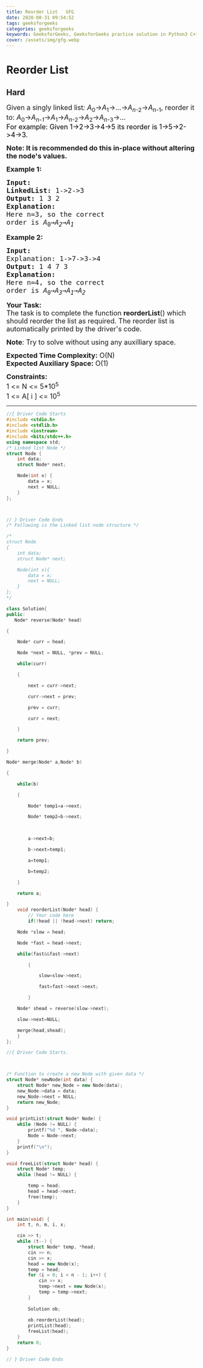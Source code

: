 ```yaml
---
title: Reorder List   GFG
date: 2020-08-31 09:54:52
tags: geeksforgeeks
categories: geeksforgeeks
keywords: GeeksforGeeks, GeeksforGeeks practice solution in Python3 C++ Java, Reorder List - GFG solution
cover: /assets/img/gfg.webp
---
```



# Reorder List
## Hard
<div class="problems_problem_content__Xm_eO"><p><span style="font-size:18px">Given a singly linked list<em>: A</em><sub>0</sub>→<em>A</em><sub>1</sub>→...→<em>A</em><sub><em>n</em>-2</sub>→<em>A</em><sub>n-1</sub>, reorder it to: <em>A</em><sub>0</sub>→<em>A</em><sub><em>n-1</em></sub>→<em>A</em><sub>1</sub>→<em>A</em><sub><em>n</em>-2</sub>→<em>A</em><sub>2</sub>→<em>A</em><sub><em>n</em>-3</sub>→...</span><br>
<span style="font-size:18px"><span style="color:#000000">For example: Given 1-&gt;2-&gt;3-&gt;4-&gt;5 its reorder is 1-&gt;5-&gt;2-&gt;4-&gt;3.</span></span></p>

<p><span style="font-size:18px"><strong>Note: It is recommended do this in-place without altering the node's&nbsp;values.</strong></span></p>

<p><strong><span style="font-size:18px">Example 1:</span></strong></p>

<pre><span style="font-size:18px"><strong>Input:
</strong><strong>LinkedList:</strong> 1-&gt;2-&gt;3
<strong>Output: </strong>1 3 2
<strong>Explanation:
</strong>Here n=3, so the correct
order is<em> A</em><sub>0</sub>→<em>A</em><sub><em>2</em></sub>→<em>A</em><sub><em>1</em></sub></span></pre>

<p><strong><span style="font-size:18px">Example 2:</span></strong></p>

<pre><strong><span style="font-size:18px">Input:
</span></strong><span style="font-size:18px">Explanation: 1-&gt;7-&gt;3-&gt;4
<strong>Output: </strong>1 4 7 3
<strong>Explanation:
</strong>Here n=4, so the correct
order is<em> A</em><sub>0</sub>→<em>A</em><sub><em>3</em></sub>→<em>A</em><sub><em>1</em></sub>→<em>A</em><sub><em>2</em></sub></span></pre>

<p><span style="font-size:18px"><strong>Your Task:</strong><br>
The task is to complete the function <strong>reorderList</strong>() which should reorder the list as required. The reorder list is automatically printed by the driver's code.</span></p>

<p><span style="font-size:18px"><strong>Note</strong>: Try to solve without using any auxilliary space.</span></p>

<p><span style="font-size:18px"><strong>Expected Time Complexity:</strong>&nbsp;O(N)<br>
<strong>Expected Auxiliary Space:</strong>&nbsp;O(1)</span></p>

<p><span style="font-size:18px"><strong>Constraints:</strong><br>
1 &lt;= N &lt;= 5*10<sup>5</sup><br>
1 &lt;= A[ i ]&nbsp;&lt;= 10<sup>5</sup></span></p>
</div>

---




```cpp
//{ Driver Code Starts
#include <stdio.h>
#include <stdlib.h>
#include <iostream>
#include <bits/stdc++.h>
using namespace std;
/* Linked list Node */
struct Node {
    int data;
    struct Node* next;

    Node(int x) {
        data = x;
        next = NULL;
    }
};



// } Driver Code Ends
/* Following is the Linked list node structure */

/*
struct Node
{
    int data;
    struct Node* next;

    Node(int x){
        data = x;
        next = NULL;
    }
};
*/

class Solution{ 
public:
   Node* reverse(Node* head)

{

    Node* curr = head;

    Node *next = NULL, *prev = NULL;

    while(curr)

    {

        next = curr->next;

        curr->next = prev;

        prev = curr;

        curr = next;

    }

    return prev;

}

Node* merge(Node* a,Node* b)

{

    while(b)

    {

        Node* temp1=a->next;

        Node* temp2=b->next;

        

        a->next=b;

        b->next=temp1;

        a=temp1;

        b=temp2;

    }

    return a;

}
    void reorderList(Node* head) {
        // Your code here
        if(!head || !head->next) return;

    Node *slow = head;

    Node *fast = head->next;

    while(fast&&fast->next)

        {

            slow=slow->next;

            fast=fast->next->next;

        }

    Node* shead = reverse(slow->next);

    slow->next=NULL;

    merge(head,shead);
    }
};

//{ Driver Code Starts.



/* Function to create a new Node with given data */
struct Node* newNode(int data) {
    struct Node* new_Node = new Node(data);
    new_Node->data = data;
    new_Node->next = NULL;
    return new_Node;
}

void printList(struct Node* Node) {
    while (Node != NULL) {
        printf("%d ", Node->data);
        Node = Node->next;
    }
    printf("\n");
}

void freeList(struct Node* head) {
    struct Node* temp;
    while (head != NULL) {

        temp = head;
        head = head->next;
        free(temp);
    }
}

int main(void) {
    int t, n, m, i, x;

    cin >> t;
    while (t--) {
        struct Node* temp, *head;
        cin >> n;
        cin >> x;
        head = new Node(x);
        temp = head;
        for (i = 0; i < n - 1; i++) {
            cin >> x;
            temp->next = new Node(x);
            temp = temp->next;
        }
        
        Solution ob;
        
        ob.reorderList(head);
        printList(head);
        freeList(head);
    }
    return 0;
}

// } Driver Code Ends
```
